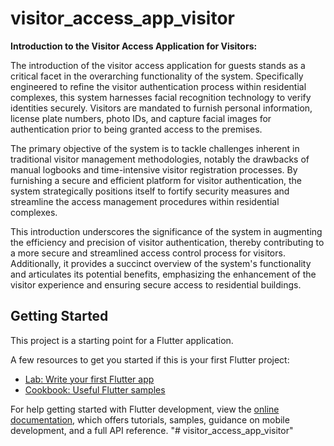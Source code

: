 # visitor_access_app_visitor

**Introduction to the Visitor Access Application for Visitors:**

The introduction of the visitor access application for guests stands as a critical facet in the overarching functionality of the system. Specifically engineered to refine the visitor authentication process within residential complexes, this system harnesses facial recognition technology to verify identities securely. Visitors are mandated to furnish personal information, license plate numbers, photo IDs, and capture facial images for authentication prior to being granted access to the premises.

The primary objective of the system is to tackle challenges inherent in traditional visitor management methodologies, notably the drawbacks of manual logbooks and time-intensive visitor registration processes. By furnishing a secure and efficient platform for visitor authentication, the system strategically positions itself to fortify security measures and streamline the access management procedures within residential complexes.

This introduction underscores the significance of the system in augmenting the efficiency and precision of visitor authentication, thereby contributing to a more secure and streamlined access control process for visitors. Additionally, it provides a succinct overview of the system's functionality and articulates its potential benefits, emphasizing the enhancement of the visitor experience and ensuring secure access to residential buildings.

## Getting Started

This project is a starting point for a Flutter application.

A few resources to get you started if this is your first Flutter project:

- [Lab: Write your first Flutter app](https://docs.flutter.dev/get-started/codelab)
- [Cookbook: Useful Flutter samples](https://docs.flutter.dev/cookbook)

For help getting started with Flutter development, view the
[online documentation](https://docs.flutter.dev/), which offers tutorials,
samples, guidance on mobile development, and a full API reference.
"# visitor_access_app_visitor" 
